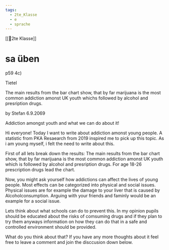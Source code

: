 ```yaml
---
tags:
  - 2te_Klasse
  - e
  - sprache
---
```

[[🥲2te Klasse]]

# sa üben

p59 4c)

Tietel

The main results from the bar chart show, that by far marijuana is the most common addiction amonst UK youth whichs followed by alcohol and presription drugs.

by Stefan 
6.9.2069

Addiction amongst youth and what we can do about it!

Hi everyone!
Today I want to write about addiction amonst young people. A statistic from PKA Resaearch from 2019 inspired me to pick up this topic. As i am young myself, i felt the need to write about this.

First of all lets break down the results: The main results from the bar chart show, that by far marijuana is the most common addiction amonst UK youth which is followed by alcohol and presription drugs. For age 18-26 prescription drugs lead the chart.

Now, you might ask yourself how addictions can affect the lives of young people. Most effects can be categorized into physical and social issues. Physical issues are for example the damage to your liver that is caused by Alcoholconsumption. Arguing with your friends and faminly would be an example for a social issue.

Lets think about what schools can do to prevent this. In my opinion pupils should be educated about the risks of comsuming drugs and if they plan to try them anyways information on how they can do that in a safe and controlled environment should be provided. 

What do you think about that? If you have any more thoughts about it feel free to leave a comment and join the disccusion down below.